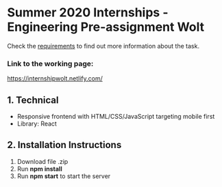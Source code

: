 # Summer 2020 Internships - Engineering Pre-assignment Wolt

Check the [requirements](https://github.com/vynmetropolia/Wolt_Intern_summer2020/blob/master/wolt.md) to find out more information about the task.

### Link to the working page:
https://internshipwolt.netlify.com/

## 1. Technical
* Responsive frontend with HTML/CSS/JavaScript targeting mobile first
* Library: React

## 2. Installation Instructions
1. Download file .zip 
2. Run **npm install**
3. Run **npm start** to start the server 
